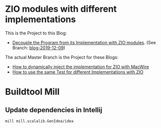 # ZIO modules with different implementations

This is the Project to this Blog: 
* [Decouple the Program from its Implementation with ZIO modules](https://medium.com/@pascal.mengelt/decouple-the-program-from-its-implementation-with-zio-modules-d9b8713d502e). 
(See Branch: [blog-2019-12-09](https://github.com/pme123/zio-comps-module/tree/blog-2019-12-09))

The actual Master Branch is the Project for these Blogs: 
* [How to dynamically inject the implementation for ZIO with MacWire](https://medium.com/@pascal.mengelt/how-to-dynamically-inject-the-implementation-for-zio-with-macwire-bb51d4827966)
* [How to use the same Test for different Implementations with ZIO](https://medium.com/@pascal.mengelt/zio-how-you-can-use-the-same-test-for-different-implementations-ded024e55b12)
# Buildtool Mill

## Update dependencies in Intellij

    mill mill.scalalib.GenIdea/idea